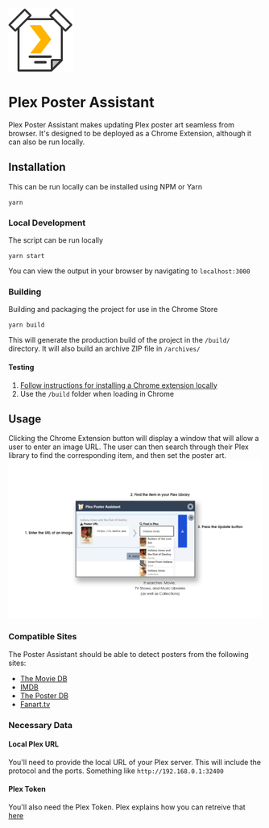 ![Plex Poster Assistant Logo](./public/icons/favicon-128.png)

# Plex Poster Assistant
Plex Poster Assistant makes updating Plex poster art seamless from browser. It's designed to be deployed as a Chrome Extension, although it can also be run locally.

## Installation
This can be run locally can be installed using NPM or Yarn
```
yarn
```
### Local Development
The script can be run locally
```
yarn start
```
You can view the output in your browser by navigating to `localhost:3000`

### Building
Building and packaging the project for use in the Chrome Store
```
yarn build
```
This will generate the production build of the project in the `/build/` directory. It will also build an archive ZIP file in `/archives/`

#### Testing
1. [Follow instructions for installing a Chrome extension locally](https://medium.com/@aabroo.jalil/how-to-test-a-chrome-extension-locally-step-by-step-guide-852e4622d4c7)
2. Use the `/build` folder when loading in Chrome


## Usage
Clicking the Chrome Extension button will display a window that will allow a user to enter an image URL. The user can then search through their Plex library to find the corresponding item, and then set the poster art.
![Plex Poster Assistant screenshot](./screenshots//screen01.png)

### Compatible Sites
The Poster Assistant should be able to detect posters from the following sites:
- [The Movie DB](https://www.themoviedb.org/)
- [IMDB](https://imdb.com)
- [The Poster DB](https://theposterdb.com)
- [Fanart.tv](https://fanart.tv)

### Necessary Data
#### Local Plex URL
You'll need to provide the local URL of your Plex server. This will include the protocol and the ports. Something like `http://192.168.0.1:32400`
#### Plex Token
You'll also need the Plex Token. Plex explains how you can retreive that [here](https://support.plex.tv/articles/204059436-finding-an-authentication-token-x-plex-token/)